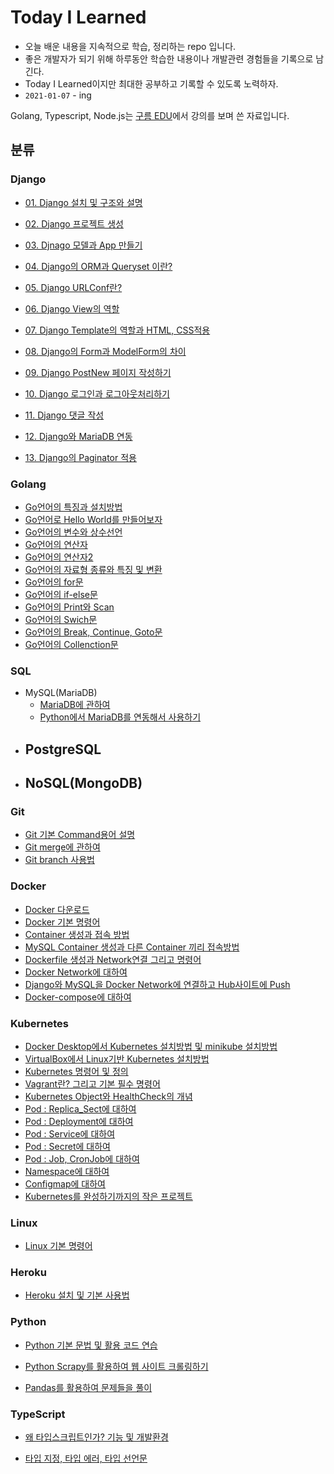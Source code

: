 # Today I Learned

- 오늘 배운 내용을 지속적으로 학습, 정리하는 repo 입니다.
- 좋은 개발자가 되기 위해 하루동안 학습한 내용이나 개발관련 경험들을 기록으로 남긴다.
- Today I Learned이지만 최대한 공부하고 기록할 수 있도록 노력하자.
- `2021-01-07` - ing

Golang, Typescript, Node.js는 [구름 EDU](https://edu.goorm.io/)에서 강의를 보며 쓴 자료입니다.



## 분류
### Django

- [01. Django 설치 및 구조와 설명](https://github.com/jaden7856/TIL/blob/master/Django/Django_00-Intro.md)

- [02. Django 프로젝트 생성](https://github.com/jaden7856/TIL/blob/master/Django/Django_01-Product.md)

- [03. Djnago 모델과 App 만들기](https://github.com/jaden7856/TIL/blob/master/Django/Django_02-Model-Table.md)

- [04. Django의 ORM과 Queryset 이란?](https://github.com/jaden7856/TIL/blob/master/Django/Django_04-ORM_QuerySets.md)

- [05. Django URLConf란?](https://github.com/jaden7856/TIL/blob/master/Django/Django_05-URL.md)

- [06. Django View의 역할](https://github.com/jaden7856/TIL/blob/master/Django/Django_06-View.md)

- [07. Django Template의 역할과 HTML, CSS적용](https://github.com/jaden7856/TIL/blob/master/Django/Django_07-Template.md)

- [08. Django의 Form과 ModelForm의 차이](https://github.com/jaden7856/TIL/blob/master/Django/Django_08-Form.md)

- [09. Django PostNew 페이지 작성하기](https://github.com/jaden7856/TIL/blob/master/Django/Django_09-PostNew.md)

- [10. Django 로그인과 로그아웃처리하기](https://github.com/jaden7856/TIL/blob/master/Django/Django_10-LoginLogout.md)

- [11. Django 댓글 작성](https://github.com/jaden7856/TIL/blob/master/Django/Django_11-Comment.md)

- [12. Django와 MariaDB 연동](https://github.com/jaden7856/TIL/blob/master/Django/Django_12-MariaDB.md)

- [13. Django의 Paginator 적용](https://github.com/jaden7856/TIL/blob/master/Django/Django_13-Paging.md)

  

### Golang

- [Go언어의 특징과 설치방법](https://github.com/jaden7856/TIL/blob/master/Go/00_Go_Intro.md)
- [Go언어로 Hello World를 만들어보자](https://github.com/jaden7856/TIL/blob/master/Go/01_Hello_World.md)
- [Go언어의 변수와 상수선언](https://github.com/jaden7856/TIL/blob/master/Go/02_Var_Const.md)
- [Go언어의 연산자](https://github.com/jaden7856/TIL/blob/master/Go/03-01_Operator.md)
- [Go언어의 연산자2](https://github.com/jaden7856/TIL/blob/master/Go/03-02_Operator.md)
- [Go언어의 자료형 종류와 특징 및 변환](https://github.com/jaden7856/TIL/blob/master/Go/04_Data_type.md)
- [Go언어의 for문](https://github.com/jaden7856/TIL/blob/master/Go/05_For.md)
- [Go언어의 if-else문](https://github.com/jaden7856/TIL/blob/master/Go/06_ifElse.md)
- [Go언어의 Print와 Scan](https://github.com/jaden7856/TIL/blob/master/Go/07_Print_Scan.md)
- [Go언어의 Swich문](https://github.com/jaden7856/TIL/blob/master/Go/08_Swich.md)
- [Go언어의 Break, Continue, Goto문](https://github.com/jaden7856/TIL/blob/master/Go/09_Break_Continue_Goto.md)
- [Go언어의 Collenction문](https://github.com/jaden7856/TIL/blob/master/Go/10_Collection.md)



### SQL

- MySQL(MariaDB)
  - [MariaDB에 관하여](https://github.com/jaden7856/TIL/blob/master/SQL/MariaDB_Intro.md)
  - [Python에서 MariaDB를 연동해서 사용하기](https://github.com/jaden7856/TIL/blob/master/SQL/MariaDB%26Python_Connection.md)
- PostgreSQL
  - 
- NoSQL(MongoDB)
  - 



### Git

- [Git 기본 Command용어 설명](https://github.com/jaden7856/TIL/blob/master/git/git-command.md)
- [Git merge에 관하여](https://github.com/jaden7856/TIL/blob/master/git/git-merge.md)
- [Git branch 사용법](https://github.com/jaden7856/TIL/blob/master/git/git-branch.md)



### Docker

- [Docker 다운로드](https://github.com/jaden7856/TIL/blob/master/Docker/00_Docker_Download.md)
- [Docker 기본 명령어](https://github.com/jaden7856/TIL/blob/master/Docker/01_Docker_command.md)
- [Container 생성과 접속 방법](https://github.com/jaden7856/TIL/blob/master/Docker/02_Container_create.md)
- [MySQL Container 생성과 다른 Container 끼리 접속방법](https://github.com/jaden7856/TIL/blob/master/Docker/03_Container_MySQL.md)
- [Dockerfile 생성과 Network연결 그리고 명령어](https://github.com/jaden7856/TIL/blob/master/Docker/04_Dockerfile.md)
- [Docker Network에 대하여](https://github.com/jaden7856/TIL/blob/master/Docker/05_Docker_network.md)
- [Django와 MySQL을 Docker Network에 연결하고 Hub사이트에 Push](https://github.com/jaden7856/TIL/blob/master/Docker/06_Doker_Django.md)
- [Docker-compose에 대하여](https://github.com/jaden7856/TIL/blob/master/Docker/07_Docker-compose.md)



### Kubernetes

- [Docker Desktop에서 Kubernetes 설치방법 및 minikube 설치방법](https://github.com/jaden7856/TIL/blob/master/Kubernetes/00_Kubernetes_Download.md)
- [VirtualBox에서 Linux기반 Kubernetes 설치방법](https://github.com/jaden7856/TIL/blob/master/Kubernetes/01_VirtualBox_Download.md)
- [Kubernetes 명령어 및 정의](https://github.com/jaden7856/TIL/blob/master/Kubernetes/02_Kubernetes_Intro.md)
- [Vagrant란? 그리고 기본 필수 명령어](https://github.com/jaden7856/TIL/blob/master/Kubernetes/03_Kubernetes_Vagrant.md)
- [Kubernetes Object와 HealthCheck의 개념](https://github.com/jaden7856/TIL/blob/master/Kubernetes/04_Kubernetes_Object.md)
- [Pod : Replica_Sect에 대하여](https://github.com/jaden7856/TIL/blob/master/Kubernetes/04-1_Kubernetes_Object_Replica.md)
- [Pod : Deployment에 대하여](https://github.com/jaden7856/TIL/blob/master/Kubernetes/04-2_Kubernetes_Object_Deployment.md)
- [Pod : Service에 대하여](https://github.com/jaden7856/TIL/blob/master/Kubernetes/04-3_Kubernetes_Object_Service.md)
- [Pod : Secret에 대하여](https://github.com/jaden7856/TIL/blob/master/Kubernetes/04-6_Kubernetes_Object_Secret.md)
- [Pod : Job, CronJob에 대하여](https://github.com/jaden7856/TIL/blob/master/Kubernetes/04-7_Kubernetes_Object_Job.md)
- [Namespace에 대하여](https://github.com/jaden7856/TIL/blob/master/Kubernetes/04-4_Kubernetes_Object_Namespace.md)
- [Configmap에 대하여](https://github.com/jaden7856/TIL/blob/master/Kubernetes/04-5_Kubernetes_Object_Configmap.md)
- [Kubernetes를 완성하기까지의 작은 프로젝트](https://github.com/jaden7856/TIL/blob/master/Kubernetes/05_Kubernetes_Project.md)



### Linux

- [Linux 기본 명령어](https://github.com/jaden7856/TIL/blob/master/linux/00_linux-command.md)



### Heroku

- [Heroku 설치 및 기본 사용법](https://github.com/jaden7856/TIL/blob/master/Heroku/heroku_Intro.md)



### Python

- [Python 기본 문법 및 활용 코드 연습](https://github.com/jaden7856/python_programming_stu)

- [Python Scrapy를 활용하여 웹 사이트 크롤링하기](https://github.com/jaden7856/TIL/blob/master/Python/Scrapy.md)
- [Pandas를 활용하여 문제들을 풀이](https://github.com/jaden7856/TIL/blob/master/Python/Pandas_Ecom_Exercise.md)



### TypeScript

- [왜 타입스크립트인가? 기능 및 개발환경](https://github.com/jaden7856/TIL/blob/master/TypeScript/00_TypeScript_Intro.md)

- [타입 지정, 타입 에러, 타입 선언문](https://github.com/jaden7856/TIL/blob/master/TypeScript/01_Types.md)

